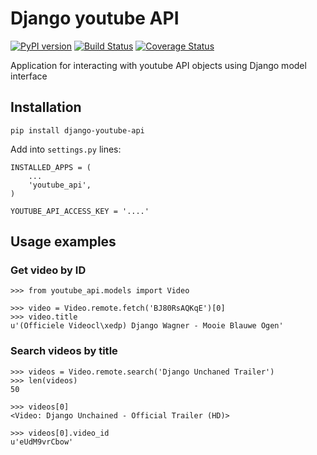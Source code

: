 Django youtube API
==================

[![PyPI version](https://badge.fury.io/py/django-youtube-api.png)](http://badge.fury.io/py/django-youtube-api) [![Build Status](https://travis-ci.org/ramusus/django-youtube-api.png?branch=master)](https://travis-ci.org/ramusus/django-youtube-api) [![Coverage Status](https://coveralls.io/repos/ramusus/django-youtube-api/badge.png?branch=master)](https://coveralls.io/r/ramusus/django-youtube-api)

Application for interacting with youtube API objects using Django model interface

Installation
------------

    pip install django-youtube-api

Add into `settings.py` lines:

    INSTALLED_APPS = (
        ...
        'youtube_api',
    )
    
    YOUTUBE_API_ACCESS_KEY = '....'

Usage examples
--------------

### Get video by ID

    >>> from youtube_api.models import Video
    
    >>> video = Video.remote.fetch('BJ80RsAQKqE')[0]
    >>> video.title
    u'(Officiele Videocl\xedp) Django Wagner - Mooie Blauwe Ogen'

### Search videos by title

    >>> videos = Video.remote.search('Django Unchaned Trailer')
    >>> len(videos)
    50

    >>> videos[0]
    <Video: Django Unchained - Official Trailer (HD)>

    >>> videos[0].video_id
    u'eUdM9vrCbow'
